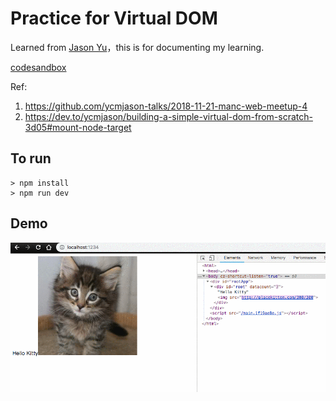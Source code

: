 # Practice for Virtual DOM

Learned from [Jason Yu](http://twitter.com/ycmjason)，this is for documenting my learning.

[codesandbox](https://codesandbox.io/s/434xr5mr84)

Ref:
1. https://github.com/ycmjason-talks/2018-11-21-manc-web-meetup-4
2. https://dev.to/ycmjason/building-a-simple-virtual-dom-from-scratch-3d05#mount-node-target

## To run

```
> npm install
> npm run dev
```

## Demo

![Demo](./public/img/vdom-demo.gif)